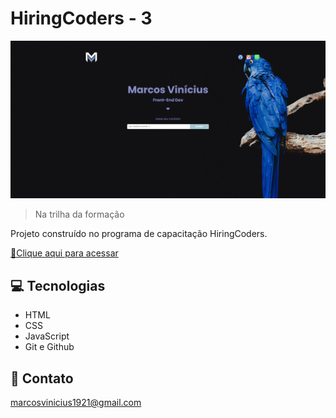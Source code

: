 # HiringCoders - 3 

![preview](./.github/First.png)

> Na trilha da formação

Projeto construído no programa de capacitação HiringCoders.

[🔗Clique aqui para acessar](https://marck0s.github.io/uploadFirstProject)

## 💻 Tecnologias

- HTML
- CSS
- JavaScript
- Git e Github

## 📧 Contato

marcosvinicius1921@gmail.com